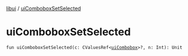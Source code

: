 [libui](README.md) / [uiComboboxSetSelected](ui-combobox-set-selected.md)

# uiComboboxSetSelected

`fun uiComboboxSetSelected(c: CValuesRef<`[`uiCombobox`](ui-combobox.md)`>?, n: Int): Unit`